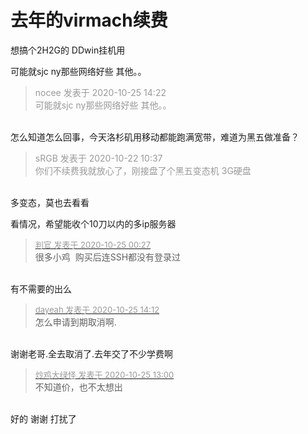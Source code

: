 # 去年的virmach续费


想搞个2H2G的 DDwin挂机用<img id="aimg_UkxbU" onclick="zoom(this, this.src, 0, 0, 0)" class="zoom" src="https://cdn.jsdelivr.net/gh/hishis/forum-master/public/images/patch.gif" onmouseover="img_onmouseoverfunc(this)" onload="thumbImg(this)" border="0" alt="" />

可能就sjc ny那些网络好些 其他。。<img src="static/image/smiley/default/lol.gif" smilieid="12" border="0" alt="" /><img src="static/image/smiley/default/lol.gif" smilieid="12" border="0" alt="" />

<div class="quote"><blockquote><font color="#999999">nocee 发表于 2020-10-25 14:22</font><br />
<font color="#999999">可能就sjc ny那些网络好些 其他。。</font></blockquote></div><br />
怎么知道怎么回事，今天洛杉矶用移动都能跑满宽带，难道为黑五做准备？

<div class="quote"><blockquote><font color="#999999">sRGB 发表于 2020-10-22 10:37</font><br />
<font color="#999999">你们不续费我就放心了，刚接盘了个黑五变态机 3G硬盘</font></blockquote></div><br />
多变态，莫也去看看

看情况，希望能收个10刀以内的多ip服务器

<div class="quote"><blockquote><font size="2"><a href="https://www.hostloc.com/forum.php?mod=redirect&amp;goto=findpost&amp;pid=9348344&amp;ptid=756941" target="_blank"><font color="#999999">判官 发表于 2020-10-25 00:27</font></a></font><br />
很多小鸡&nbsp;&nbsp;购买后连SSH都没有登录过</blockquote></div><br />
有不需要的出么

<div class="quote"><blockquote><font size="2"><a href="https://www.hostloc.com/forum.php?mod=redirect&amp;goto=findpost&amp;pid=9349781&amp;ptid=756941" target="_blank"><font color="#999999">dayeah 发表于 2020-10-25 14:12</font></a></font><br />
怎么申请到期取消啊.</blockquote></div><br />
谢谢老哥.全去取消了.去年交了不少学费啊

<div class="quote"><blockquote><font size="2"><a href="https://www.hostloc.com/forum.php?mod=redirect&amp;goto=findpost&amp;pid=9349523&amp;ptid=756941" target="_blank"><font color="#999999">炒鸡大绿怪 发表于 2020-10-25 13:00</font></a></font><br />
不知道价，也不太想出</blockquote></div><br />
好的 谢谢 打扰了
